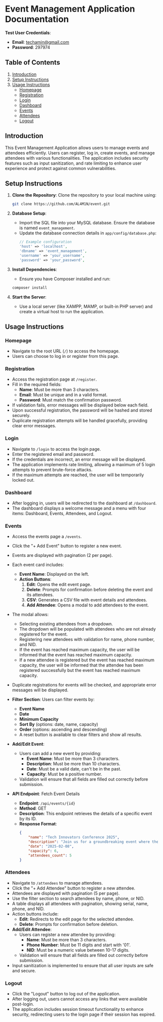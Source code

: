 # Event Management Application Documentation

**Test User Credentials**:
- **Email**: techamin@gmail.com
- **Password**: 297974

## Table of Contents
1. [Introduction](#introduction)
2. [Setup Instructions](#setup-instructions)
3. [Usage Instructions](#usage-instructions)
   - [Homepage](#homepage)
   - [Registration](#registration)
   - [Login](#login)
   - [Dashboard](#dashboard)
   - [Events](#events)
   - [Attendees](#attendees)
   - [Logout](#logout)

## Introduction
This Event Management Application allows users to manage events and attendees efficiently. Users can register, log in, create events, and manage attendees with various functionalities. The application includes security features such as input sanitization, and rate limiting to enhance user experience and protect against common vulnerabilities.

## Setup Instructions
1. **Clone the Repository**: 
   Clone the repository to your local machine using:
   ```bash
   git clone https://github.com/AL4M1N/event.git
   ```

2. **Database Setup**:
   - Import the SQL file into your MySQL database. Ensure the database is named `event_management`.
   - Update the database connection details in `app/config/database.php`:
     ```php
     // Example configuration
     'host' => 'localhost',
     'dbname' => 'event_management',
     'username' => 'your_username',
     'password' => 'your_password',
     ```


3. **Install Dependencies**:
   - Ensure you have Composer installed and run:
   ```bash
   composer install
   ```

4. **Start the Server**:
   - Use a local server (like XAMPP, MAMP, or built-in PHP server) and create a virtual host to run the application.

## Usage Instructions

### Homepage
- Navigate to the root URL (`/`) to access the homepage.
- Users can choose to log in or register from this page.

### Registration
- Access the registration page at `/register`.
- Fill in the required fields:
  - **Name**: Must be more than 3 characters.
  - **Email**: Must be unique and in a valid format.
  - **Password**: Must match the confirmation password.
- If validation fails, error messages will be displayed below each field.
- Upon successful registration, the password will be hashed and stored securely.
- Duplicate registration attempts will be handled gracefully, providing clear error messages.

### Login
- Navigate to `/login` to access the login page.
- Enter the registered email and password.
- If the credentials are incorrect, an error message will be displayed.
- The application implements rate limiting, allowing a maximum of 5 login attempts to prevent brute-force attacks.
- If the maximum attempts are reached, the user will be temporarily locked out.

### Dashboard
- After logging in, users will be redirected to the dashboard at `/dashboard`.
- The dashboard displays a welcome message and a menu with four items: Dashboard, Events, Attendees, and Logout.

### Events
- Access the events page a `/events`.
- Click the "+ Add Event" button to register a new event.
- Events are displayed with pagination (2 per page).
- Each event card includes:
  - **Event Name**: Displayed on the left.
  - **Action Buttons**:
    1. **Edit**: Opens the edit event page.
    2. **Delete**: Prompts for confirmation before deleting the event and its attendees.
    3. **CSV**: Generates a CSV file with event details and attendees.
    4. **Add Attendee**: Opens a modal to add attendees to the event.
- The modal allows:
  - Selecting existing attendees from a dropdown.
  - The dropdown will be populated with attendees who are not already registered for the event.
  - Registering new attendees with validation for name, phone number, and NID.
  - If the event has reached maximum capacity, the user will be informed that the event has reached maximum capacity.
  - If a new attendee is registered but the event has reached maximum capacity, the user will be informed that the attendee has been registered successfully but the event has reached maximum capacity.
- Duplicate registrations for events will be checked, and appropriate error messages will be displayed.
- **Filter Section**: Users can filter events by:
  - **Event Name**
  - **Date**
  - **Minimum Capacity**
  - **Sort By** (options: date, name, capacity)
  - **Order** (options: ascending and descending)
  - A reset button is available to clear filters and show all results.

- **Add/Edit Event**: 
  - Users can add a new event by providing:
    - **Event Name**: Must be more than 3 characters.
    - **Description**: Must be more than 10 characters.
    - **Date**: Must be a valid date, can't be in the past.
    - **Capacity**: Must be a positive number.
  - Validation will ensure that all fields are filled out correctly before submission.
- **API Endpoint**: Fetch Event Details
  - **Endpoint**: `/api/events/{id}`
  - **Method**: GET
  - **Description**: This endpoint retrieves the details of a specific event by its ID.
  - **Response Format**:
    ```json
    {
        "name": "Tech Innovators Conference 2025",
        "description": "Join us for a groundbreaking event where the brightest minds in technology come together to discuss the latest advancements, share innovative ideas, and network with industry leaders. Featuring keynote speakers, panel discussions, and hands-on workshops.",
        "date": "2025-02-08",
        "capacity": 6,
        "attendees_count": 5
    }
    ```

### Attendees
- Navigate to `/attendees` to manage attendees.
- Click the "+ Add Attendee" button to register a new attendee.
- Attendees are displayed with pagination (5 per page).
- Use the filter section to search attendees by name, phone, or NID.
- A table displays all attendees with pagination, showing serial, name, phone, and NID.
- Action buttons include:
  - **Edit**: Redirects to the edit page for the selected attendee.
  - **Delete**: Prompts for confirmation before deletion.
- **Add/Edit Attendee**:
  - Users can register a new attendee by providing:
    - **Name**: Must be more than 3 characters.
    - **Phone Number**: Must be 11 digits and start with '01'.
    - **NID**: Must be a numeric value between 10-17 digits.
  - Validation will ensure that all fields are filled out correctly before submission.
- Input sanitization is implemented to ensure that all user inputs are safe and secure.

### Logout
- Click the "Logout" button to log out of the application.
- After logging out, users cannot access any links that were available post-login.
- The application includes session timeout functionality to enhance security, redirecting users to the login page if their session has expired.

